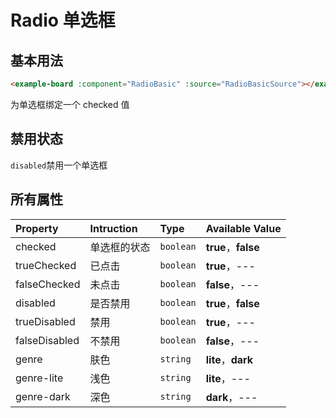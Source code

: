 # Radio 单选框

## 基本用法

```html
<example-board :component="RadioBasic" :source="RadioBasicSource"></example-board>
```

为单选框绑定一个 checked 值
<example-board :component="RadioBasic" :source="RadioBasicSource"></example-board>

## 禁用状态

`disabled`禁用一个单选框
<example-board :component="RadioDisabled" :source="RadioDisabledSource"></example-board>

## 所有属性

| Property      | Intruction   | Type      | Available Value     |
| :------------ | :----------- | :-------- | :------------------ |
| checked       | 单选框的状态 | `boolean` | **true**，**false** |
| trueChecked   | 已点击       | `boolean` | **true**，---       |
| falseChecked  | 未点击       | `boolean` | **false**，---      |
| disabled      | 是否禁用     | `boolean` | **true**，**false** |
| trueDisabled  | 禁用         | `boolean` | **true**，---       |
| falseDisabled | 不禁用       | `boolean` | **false**，---      |
| genre         | 肤色         | `string`  | **lite**，**dark**  |
| genre-lite    | 浅色         | `string`  | **lite**，---       |
| genre-dark    | 深色         | `string`  | **dark**，---       |

<script>

import RadioBasic from 'docs/examples/form/radio/radioBasic';
import RadioBasicSource from 'docs/examples/form/radio/RadioBasic.txt';
import RadioDisabled from 'docs/examples/form/radio/radioDisabled';
import RadioDisabledSource from 'docs/examples/form/radio/RadioDisabled.txt';
export default {
  data() {
    return {
      RadioBasic,
      RadioBasicSource,
      RadioDisabled,
      RadioDisabledSource,
    }
  }
}
</script>
